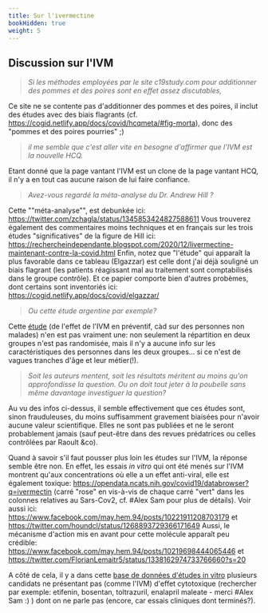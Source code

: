 ```yaml
---
title: Sur l'ivermectine
bookHidden: true
weight: 5
---
```


## **Discussion sur l'IVM**

> _Si les méthodes employées par le site c19study.com pour additionner des pommes et des poires sont en effet assez discutables,_

Ce site ne se contente pas d'additionner des pommes et des poires, il inclut des études avec des biais flagrants (cf. https://cogid.netlify.app/docs/covid/hcqmeta/#fig-morta), donc des "pommes et des poires pourries" ;)

> _il me semble que c'est aller vite en besogne d'affirmer que l'IVM est la nouvelle HCQ._

Etant donné que la page vantant l'IVM est un clone de la page vantant HCQ, il n'y a en tout cas aucune raison de lui faire confiance.

> _Avez-vous regardé la méta-analyse du Dr. Andrew Hill ?_

Cette ""méta-analyse"", est debunkée ici: https://twitter.com/zchagla/status/1345853424827588611
Vous trouverez également des commentaires moins techniques et en français sur les trois études "significatives" de la figure de Hill ici: https://rechercheindependante.blogspot.com/2020/12/livermectine-maintenant-contre-la-covid.html
Enfin, notez que "l'étude" qui apparaît la plus favorable dans ce tableau (Elgazzar) est celle dont j'ai déjà souligné un biais flagrant (les patients réagissant mal au traitement sont comptabilisés dans le groupe contrôle). Et ce papier comporte bien d'autres probèmes, dont certains sont inventoriés ici:  https://cogid.netlify.app/docs/covid/elgazzar/

> _Ou cette étude argentine par exemple?_

Cette [étude](https://medicalpressopenaccess.com/upload/1605709669_1007.pdf) (de l'effet de l'IVM en préventif, càd sur des personnes non malades) n'en est pas vraiment une: non seulement la répartition en deux groupes n'est pas randomisée, mais il n'y a aucune info sur les caractéristiques des personnes dans les deux groupes... si ce n'est de vagues tranches d'âge et leur métier(!).

> _Soit les auteurs mentent, soit les résultats méritent au moins qu'on approfondisse la question. Ou on doit tout jeter à la poubelle sans même davantage investiguer la question?_

Au vu des infos ci-dessus, il semble effectivement que ces études sont, sinon frauduleuses, du moins suffisamment gravement biaisées pour n'avoir aucune valeur scientifique. Elles ne sont pas publiées et ne le seront probablement jamais (sauf peut-être dans des revues prédatrices ou celles contrôlées par Raoult &co).

Quand à savoir s'il faut pousser plus loin les études sur l'IVM, la réponse semble être non. En effet, les essais _in vitro_ qui ont été menés sur l'IVM montrent qu'aux concentrations où elle a un effet anti-viral, elle est également toxique: https://opendata.ncats.nih.gov/covid19/databrowser?q=ivermectin (carré "rose" en vis-à-vis de chaque carré "vert" dans les colonnes relatives au Sars-Cov2, cf. #Alex Sam pour plus de détails). Voir aussi ici: https://www.facebook.com/may.hem.94/posts/10221911208703179 et https://twitter.com/houndcl/status/1268893729366171649
Aussi, le mécanisme d'action mis en avant pour cette molécule apparaît peu crédible: https://www.facebook.com/may.hem.94/posts/10219698444065446 et 
https://twitter.com/FlorianLemaitr5/status/1338162974733766660?s=20

A côté de cela, il y a dans cette [base de données d'études in vitro](https://opendata.ncats.nih.gov/covid19/databrowser) plusieurs candidats ne présentant pas (comme l'IVM) d'effet cytotoxique (rechercher par exemple: etifenin,  bosentan, toltrazuril, enalapril maleate - merci #Alex Sam :) ) dont on ne parle pas (encore, car essais cliniques dont terminés?).
